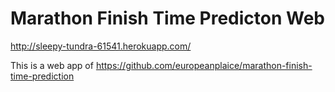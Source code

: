 # Marathon Finish Time Predicton Web

http://sleepy-tundra-61541.herokuapp.com/

This is a web app of https://github.com/europeanplaice/marathon-finish-time-prediction

